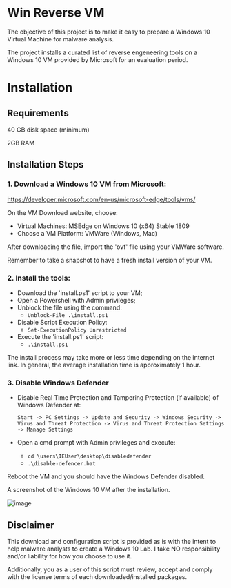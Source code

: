 # Win Reverse VM

The objective of this project is to make it easy to prepare a Windows 10 Virtual Machine for malware analysis. 

The project installs a curated list of reverse engeneering tools on a Windows 10 VM provided by Microsoft for an evaluation period.

# Installation

## Requirements

40 GB disk space (minimum)

2GB RAM

## Installation Steps

### 1. Download a Windows 10 VM from Microsoft:

https://developer.microsoft.com/en-us/microsoft-edge/tools/vms/

On the VM Download website, choose:

  - Virtual Machines: MSEdge on Windows 10 (x64) Stable 1809
  - Choose a VM Platform: VMWare (Windows, Mac)

After downloading the file, import the 'ovf' file using your VMWare software.

Remember to take a snapshot to have a fresh install version of your VM.

### 2. Install the tools:

  - Download the 'install.ps1' script to your VM;
  - Open a Powershell with Admin privileges;
  - Unblock the file using the command:
    - `Unblock-File .\install.ps1`
  - Disable Script Execution Policy:
    - `Set-ExecutionPolicy Unrestricted`
  - Execute the 'install.ps1' script:
    - `.\install.ps1`

  The install process may take more or less time depending on the internet link. In general, the average installation time is approximately 1 hour.

### 3. Disable Windows Defender

  - Disable Real Time Protection and Tampering Protection (if available) of Windows Defender at:
  
    	Start -> PC Settings -> Update and Security -> Windows Security -> Virus and Threat Protection -> Virus and Threat Protection Settings -> Manage Settings
  
  - Open a cmd prompt with Admin privileges and execute:
  
      - `cd \users\IEUser\desktop\disabledefender`
      - `.\disable-defencer.bat`
     
  Reboot the VM and you should have the Windows Defender disabled.


A screenshot of the Windows 10 VM after the installation.

![image](https://user-images.githubusercontent.com/32780523/184223861-2f73ef87-2597-4f6b-a955-bb57a553cfaf.png)


## Disclaimer

This download and configuration script is provided as is with the intent to help malware analysts to create a Windows 10 Lab. I take NO responsibility and/or liability for how you choose to use it. 

Additionally, you as a user of this script must review, accept and comply with the license
terms of each downloaded/installed packages.


  

